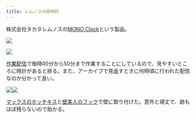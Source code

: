```yaml
---
title: レムノスの掛時計
---
```

株式会社タカタレムノスの[MONO Clock](https://www.amazon.co.jp/dp/B004UIT8BK)という製品。

![](https://lh6.googleusercontent.com/bxZXnpo0kJ5KWhWVTWlYOkkARUmiFou6B5UhDIQK0DemWmOAS-ZzLc1kc8PiUnBPcrQn1D6lASjruRL0OEpDLelOpo94QCqyz5W9K-bcfyGVZUf4CXOeXxnLjp_2LqKCavM_Z43nL4ugNAr2rw)

![](https://lh5.googleusercontent.com/2DkwCDgW-8Qdvtjx4clI2IyRRHkjaf8YjPQZ-c7sMIHfzog-tb0YqFn8yPW6-IoN7wkV5UG2Gxp0BoSEgdc03NVd5ad-93OnFzKd02C8NtwPX08pmqAldYEy6D2ucHvKjR5wFD1yGZp6aqDuxw)

[作業配信](https://www.youtube.com/channel/UC5s-KpSDGzxWPWNv94PnJHw)で毎時00分から50分まで作業することにしているので、見やすいところに時計があると捗る。また、アーカイブで見返すときに何時頃に行われた配信なのか分かって良い。

![](https://lh6.googleusercontent.com/xTlzpldKhdDcAwOkaVPrFa4bQCy67Yx6T1Jia0ANAJTFIHNXhaVz685n_zeriJFtr6q4aUq1yBSWrfxnUTUrva1XuoKypTE3-WTXKYHr9-JxwhywhdhSe9Kn1FwEHdu92_UJpVq_7vE1nP_h4w)![](https://lh6.googleusercontent.com/Iauzx9O-XhiXefJMQs32mk-ChXx8nvwy3G-TBZ6hVXlcgDIbhjBAUwTa-eZ7kRAg0yHeX_Euwt6UbXnxtbT9pCyPa04HaMDGz68KeSNByxXgfT5Cg2PBu-2GHZdT26bDFI1n76tWlY4kyTU2jQ)

[マックスのホッチキス](https://www.amazon.co.jp/dp/B000O9WRWG)と[壁美人のフック](https://www.amazon.co.jp/dp/B00CU78TDG)で壁に取り付けた。意外と頑丈で、跡もほぼ残らないので助かる。
